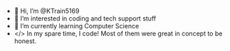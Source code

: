 - 👋 Hi, I’m @KTrain5169
- 👀 I’m interested in coding and tech support stuff
- 🌱 I’m currently learning Computer Science
- </> In my spare time, I code! Most of them were great in concept to be honest.
